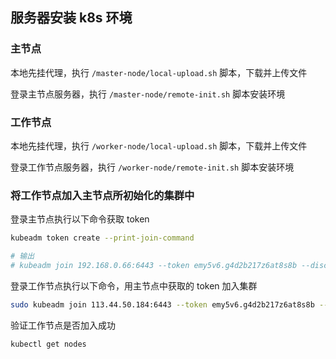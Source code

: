 ## 服务器安装 k8s 环境


### 主节点
本地先挂代理，执行 `/master-node/local-upload.sh` 脚本，下载并上传文件

登录主节点服务器，执行 `/master-node/remote-init.sh` 脚本安装环境

### 工作节点
本地先挂代理，执行 `/worker-node/local-upload.sh` 脚本，下载并上传文件

登录工作节点服务器，执行 `/worker-node/remote-init.sh` 脚本安装环境

### 将工作节点加入主节点所初始化的集群中

登录主节点执行以下命令获取 token
```bash
kubeadm token create --print-join-command

# 输出
# kubeadm join 192.168.0.66:6443 --token emy5v6.g4d2b217z6at8s8b --discovery-token-ca-cert-hash sha256:0fe1f29a9f25248260a09c60fe1cd10809cc3c1be80977aadea672cc8aae3547
```

登录工作节点执行以下命令，用主节点中获取的 token 加入集群
```bash
sudo kubeadm join 113.44.50.184:6443 --token emy5v6.g4d2b217z6at8s8b --discovery-token-ca-cert-hash sha256:0fe1f29a9f25248260a09c60fe1cd10809cc3c1be80977aadea672cc8aae3547
```

验证工作节点是否加入成功
```bash
kubectl get nodes
```